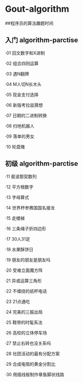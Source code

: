 # Gout-algorithm

##程序员的算法趣题时间

入门
algorithm-parctise
---
·01  回文数字和X进制

·02  组合四则运算

·03  遇N翻牌

·04  M人切N长木头

·05  现金支付选择

·06  新版考拉兹猜想

·07  日期的二进制转换

·08  扫地机器人

·09  落单的男女

·10  轮盘赌

初级
algorithm-parctise
---

·11  斐波那契数列

·12  平方根数字

·13  字母算式

·14  世界杯参赛国国名接龙

·15  走楼梯

·16  三条绳子折四边形

·17  30人31足

·18  水果酥饼日

·19  朋友的朋友是朋友吗

·20  受难立面魔方阵

·21  异或运算三角形

·22  不缠绕的纸杯电话

·23  21点通吃

·24  完美的三振出局

·25  鞋带的时髦系法

·26  高校的立体停车场

·27  禁止右转也没关系吗

·28  社团活动的最有分配方案

·29  合成电阻的黄金分割比

·30  用插线板制作章鱼脚状线路

  
